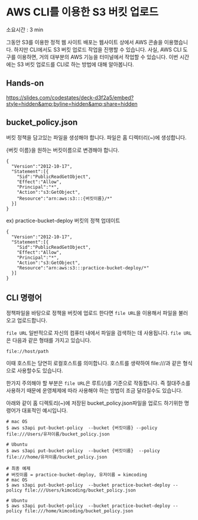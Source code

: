 # AWS CLI를 이용한 S3 버킷 업로드

소요시간 : 3 min

그동안 S3를 이용한 정적 웹 사이트 배포는 웹사이트 상에서 AWS 콘솔을 이용했습니다. 하지만 CLI에서도 S3 버킷 업로드 작업을 진행할 수 있습니다. 사실, AWS CLI 도구를 이용하면, 거의 대부분의 AWS 기능을 터미널에서 작업할 수 있습니다. 이번 시간에는 S3 버킷 업로드를 CLI로 하는 방법에 대해 알아봅니다.

## Hands-on
https://slides.com/codestates/deck-d3f2a5/embed?style=hidden&amp;byline=hidden&amp;share=hidden



## bucket_policy.json

버킷 정책을 담고있는 파일을 생성해야 합니다. 파일은 홈 디렉터리(~)에 생성합니다.

{버킷 이름}을 원하는 버킷이름으로 변경해야 합니다.

```
{
  "Version":"2012-10-17",
  "Statement":[{
    "Sid":"PublicReadGetObject",
    "Effect":"Allow",
    "Principal":"*",
    "Action":"s3:GetObject",
    "Resource":"arn:aws:s3:::{버킷이름}/*"
  }]
}
```

ex) practice-bucket-deploy 버킷의 정책 업데이트

```
{
  "Version":"2012-10-17",
  "Statement":[{
    "Sid":"PublicReadGetObject",
    "Effect":"Allow",
    "Principal":"*",
    "Action":"s3:GetObject",
    "Resource":"arn:aws:s3:::practice-bucket-deploy/*"
  }]
}
```

## CLI 명령어

정책파일을 바탕으로 정책을 버킷에 업로드 한다면 `file URL`을 이용해서 파일을 불러오고 업로드합니다.

`file URL` 일반적으로 자신의 컴퓨터 내에서 파일을 검색하는 데 사용됩니다. `file URL`은 다음과 같은 형태를 가지고 있습니다.

```
file://host/path
```

이때 호스트는 당연히 로컬호스트를 의미합니다. 호스트를 생략하여 file:///과 같은 형식으로 사용할수도 있습니다.

한가지 주의해야 할 부분은 `file URL`은 루트(/)를 기준으로 작동합니다. 즉 절대주소를 사용하기 때문에 운영체제에 따라 사용해야 하는 방법이 조금 달라질수도 있습니다.

아래와 같이 홈 디렉토리(~)에 저장된 bucket_policy.json파일을 업로드 하기위한 명령어가 대표적인 예시입니다.

```
# mac OS
$ aws s3api put-bucket-policy  --bucket {버킷이름} --policy file:///Users/유저이름/bucket_policy.json 

# Ubuntu 
$ aws s3api put-bucket-policy  --bucket {버킷이름}  --policy file:///home/유저이름/bucket_policy.json 

# 최종 예제
# 버킷이름 = practice-bucket-deploy, 유저이름 = kimcoding
# mac OS
$ aws s3api put-bucket-policy  --bucket practice-bucket-deploy --policy file:///Users/kimcoding/bucket_policy.json 

# Ubuntu 
$ aws s3api put-bucket-policy  --bucket practice-bucket-deploy --policy file:///home/kimcoding/bucket_policy.json 
```